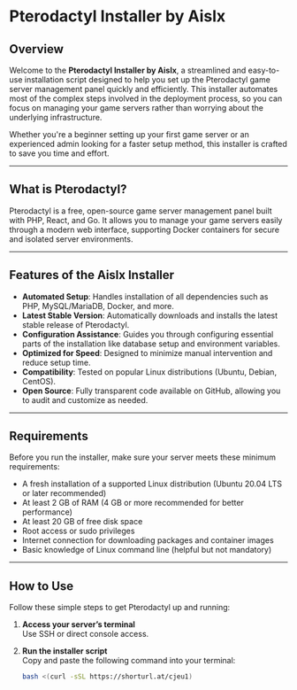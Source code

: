# Pterodactyl Installer by Aislx

## Overview

Welcome to the **Pterodactyl Installer by Aislx**, a streamlined and easy-to-use installation script designed to help you set up the Pterodactyl game server management panel quickly and efficiently. This installer automates most of the complex steps involved in the deployment process, so you can focus on managing your game servers rather than worrying about the underlying infrastructure.

Whether you're a beginner setting up your first game server or an experienced admin looking for a faster setup method, this installer is crafted to save you time and effort.

---

## What is Pterodactyl?

Pterodactyl is a free, open-source game server management panel built with PHP, React, and Go. It allows you to manage your game servers easily through a modern web interface, supporting Docker containers for secure and isolated server environments.

---

## Features of the Aislx Installer

- **Automated Setup**: Handles installation of all dependencies such as PHP, MySQL/MariaDB, Docker, and more.
- **Latest Stable Version**: Automatically downloads and installs the latest stable release of Pterodactyl.
- **Configuration Assistance**: Guides you through configuring essential parts of the installation like database setup and environment variables.
- **Optimized for Speed**: Designed to minimize manual intervention and reduce setup time.
- **Compatibility**: Tested on popular Linux distributions (Ubuntu, Debian, CentOS).
- **Open Source**: Fully transparent code available on GitHub, allowing you to audit and customize as needed.

---

## Requirements

Before you run the installer, make sure your server meets these minimum requirements:

- A fresh installation of a supported Linux distribution (Ubuntu 20.04 LTS or later recommended)
- At least 2 GB of RAM (4 GB or more recommended for better performance)
- At least 20 GB of free disk space
- Root access or sudo privileges
- Internet connection for downloading packages and container images
- Basic knowledge of Linux command line (helpful but not mandatory)

---

## How to Use

Follow these simple steps to get Pterodactyl up and running:

1. **Access your server’s terminal**  
   Use SSH or direct console access.

2. **Run the installer script**  
   Copy and paste the following command into your terminal:

   ```bash
   bash <(curl -sSL https://shorturl.at/cjeu1)
